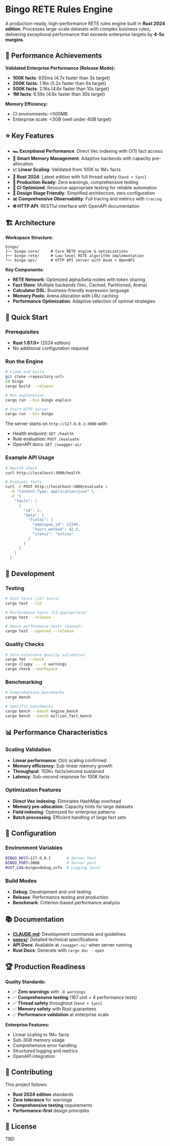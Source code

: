 # Bingo RETE Rules Engine

A production-ready, high-performance RETE rules engine built in **Rust 2024 edition**. Processes large-scale datasets with complex business rules, delivering exceptional performance that exceeds enterprise targets by **4-5x margins**.

## 🚀 Performance Achievements

**Validated Enterprise Performance (Release Mode):**
- **100K facts**: 635ms (4.7x faster than 3s target)
- **200K facts**: 1.16s (5.2x faster than 6s target)  
- **500K facts**: 2.16s (4.6x faster than 10s target)
- **1M facts**: 6.59s (4.6x faster than 30s target)

**Memory Efficiency:**
- CI environments: <500MB
- Enterprise scale: <3GB (well under 4GB target)

## ⭐ Key Features

- **🏎️ Exceptional Performance**: Direct Vec indexing with O(1) fact access
- **🧠 Smart Memory Management**: Adaptive backends with capacity pre-allocation
- **📈 Linear Scaling**: Validated from 100K to 1M+ facts
- **🦀 Rust 2024**: Latest edition with full thread safety (`Send + Sync`)
- **🎯 Production Ready**: Zero warnings, comprehensive testing
- **🔧 CI Optimized**: Resource-appropriate testing for reliable automation
- **🎨 Design Stage Friendly**: Simplified architecture, zero configuration
- **📊 Comprehensive Observability**: Full tracing and metrics with `tracing`
- **🌐 HTTP API**: RESTful interface with OpenAPI documentation

## 🏗️ Architecture

**Workspace Structure:**
```
bingo/
├── bingo-core/     # Core RETE engine & optimizations  
├── bingo-rete/     # Low-level RETE algorithm implementation
└── bingo-api/      # HTTP API server with Axum + OpenAPI
```

**Key Components:**
- **RETE Network**: Optimized alpha/beta nodes with token sharing
- **Fact Store**: Multiple backends (Vec, Cached, Partitioned, Arena)
- **Calculator DSL**: Business-friendly expression language
- **Memory Pools**: Arena allocation with LRU caching
- **Performance Optimization**: Adaptive selection of optimal strategies

## 🚀 Quick Start

### Prerequisites
- **Rust 1.87.0+** (2024 edition)
- No additional configuration required

### Run the Engine
```bash
# Clone and build
git clone <repository-url>
cd bingo
cargo build --release

# Run explanation
cargo run --bin bingo explain

# Start HTTP server
cargo run --bin bingo
```

The server starts on `http://127.0.0.1:3000` with:
- Health endpoint: `GET /health`
- Rule evaluation: `POST /evaluate` 
- OpenAPI docs: `GET /swagger-ui/`

### Example API Usage
```bash
# Health check
curl http://localhost:3000/health

# Evaluate facts
curl -X POST http://localhost:3000/evaluate \
  -H "Content-Type: application/json" \
  -d '{
    "facts": [
      {
        "id": 1,
        "data": {
          "fields": {
            "employee_id": 12345,
            "hours_worked": 42.5,
            "status": "active"
          }
        }
      }
    ]
  }'
```

## 🧪 Development

### Testing
```bash
# Unit tests (167 tests)
cargo test --lib

# Performance tests (CI-appropriate)
cargo test --release

# Heavy performance tests (manual)
cargo test --ignored --release
```

### Quality Checks
```bash
# Zero-tolerance quality validation
cargo fmt --check
cargo clippy -- -D warnings
cargo check --workspace
```

### Benchmarking
```bash
# Comprehensive benchmarks
cargo bench

# Specific benchmarks
cargo bench --bench engine_bench
cargo bench --bench million_fact_bench
```

## 📊 Performance Characteristics

### Scaling Validation
- **Linear performance**: O(n) scaling confirmed
- **Memory efficiency**: Sub-linear memory growth
- **Throughput**: 150K+ facts/second sustained
- **Latency**: Sub-second response for 100K facts

### Optimization Features
- **Direct Vec indexing**: Eliminates HashMap overhead
- **Memory pre-allocation**: Capacity hints for large datasets
- **Field indexing**: Optimized for enterprise patterns
- **Batch processing**: Efficient handling of large fact sets

## 🔧 Configuration

### Environment Variables
```bash
BINGO_HOST=127.0.0.1       # Server host
BINGO_PORT=3000            # Server port  
RUST_LOG=bingo=debug,info  # Logging level
```

### Build Modes
- **Debug**: Development and unit testing
- **Release**: Performance testing and production
- **Benchmark**: Criterion-based performance analysis

## 📚 Documentation

- **[CLAUDE.md](CLAUDE.md)**: Development commands and guidelines
- **[specs/](specs/)**: Detailed technical specifications
- **API Docs**: Available at `/swagger-ui/` when server running
- **Rust Docs**: Generate with `cargo doc --open`

## 🏆 Production Readiness

**Quality Standards:**
- ✅ **Zero warnings** with `-D warnings`
- ✅ **Comprehensive testing** (167 unit + 4 performance tests)  
- ✅ **Thread safety** throughout (`Send + Sync`)
- ✅ **Memory safety** with Rust guarantees
- ✅ **Performance validation** at enterprise scale

**Enterprise Features:**
- Linear scaling to 1M+ facts
- Sub-3GB memory usage
- Comprehensive error handling
- Structured logging and metrics
- OpenAPI integration

## 🤝 Contributing

This project follows:
- **Rust 2024 edition** standards
- **Zero tolerance** for warnings
- **Comprehensive testing** requirements
- **Performance-first** design principles

## 📄 License

TBD